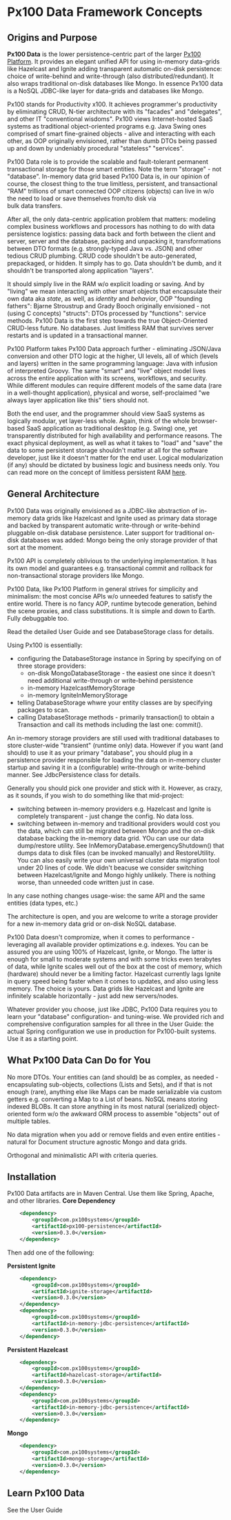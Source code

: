 # Px100 Data Framework Concepts
## Origins and Purpose
**Px100 Data** is the lower persistence-centric part of the larger [Px100 Platform](http://px100systems.com). 
It provides an elegant unified API for using in-memory data-grids like Hazelcast and Ignite adding transparent automatic on-disk persistence:
choice of write-behind and write-through (also distributed/redundant). It also wraps traditional on-disk databases like Mongo. In essence
Px100 data is a NoSQL JDBC-like layer for data-grids and databases like Mongo. 

Px100 stands for Productivity x100. It achieves programmer's productivity by eliminating CRUD, N-tier architecture with its "facades" and "delegates", 
and other IT "conventional wisdoms". Px100 views Internet-hosted SaaS systems as traditional object-oriented programs e.g. Java Swing ones
comprised of smart fine-grained objects - alive and interacting with each other, as OOP originally envisioned, rather than dumb DTOs being passed 
up and down by undeniably procedural "stateless" "services". 
 
Px100 Data role is to provide the scalable and fault-tolerant permanent transactional storage for those smart entities. Note the term "storage" - 
not "database". In-memory data grid based Px100 Data is, in our opinion of course, the closest thing to the true limitless, persistent, and 
transactional "RAM" trillions of smart connected OOP citizens (objects) can live in w/o the need to load or save themselves from/to disk via  
bulk data transfers. 

After all, the only data-centric application problem that matters: modeling complex business workflows and processors has nothing to do with
data persistence logistics: passing data back and forth between the client and server, server and the database, packing and unpacking it, 
transformations between DTO formats (e.g. strongly-typed Java vs. JSON) and other tedious CRUD plumbing. CRUD code shouldn't be auto-generated,
prepackaged, or hidden. It simply has to go. Data shouldn't be dumb, and it shouldn't be transported along application "layers".
 
It should simply live in the RAM w/o explicit loading or saving. And by "living" we mean interacting with other smart objects that encapsulate
their own data aka *state*, as well, as *identity* and *behavior*, OOP "founding fathers": Bjarne Stroustrup and Grady Booch originally 
envisioned - not (using C concepts) "structs": DTOs processed by "functions": service methods. Px100 Data is the first step towards 
the true Object-Oriented CRUD-less future. No databases. Just limitless RAM that survives server restarts and is updated in a 
transactional manner. 

Px100 Platform takes Px100 Data approach further - eliminating JSON/Java conversion and other DTO logic at the higher, UI levels, all of which
(levels and layers) written in the same programming language: Java with infusion of interpreted Groovy. The same "smart" and "live" object model
lives across the entire application with its screens, workflows, and security. While different modules can require different models of the same
data (rare in a well-thought application), physical and worse, self-proclaimed "we always layer application like this" tiers should not. 

Both the end user, and the programmer should view SaaS systems as logically modular, yet layer-less whole. Again, think of the whole browser-based 
SaaS application as traditional desktop (e.g. Swing) one, yet transparently distributed for high availability and performance reasons. 
The exact physical deployment, as well as what it takes to "load" and "save" the data to some persistent storage shouldn't matter at all for 
the software developer, just like it doesn't matter for the end user. Logical modularization (if any) should be dictated by business logic and business 
needs only. You can read more on the concept of limitless persistent RAM [here](https://www.linkedin.com/pulse/3rd-generation-data-persistence-alex-rogachevsky).  

## General Architecture        
Px100 Data was originally envisioned as a JDBC-like abstraction of in-memory data grids like Hazelcast and Ignite used as primary data storage
and backed by transparent automatic write-through or write-behind pluggable on-disk database persistence. Later support for traditional on-disk 
databases was added: Mongo being the only storage provider of that sort at the moment.
    
Px100 API is completely oblivious to the underlying implementation. It has its own model and guarantees e.g. transactional commit and rollback 
for non-transactional storage providers like Mongo.    

Px100 Data, like Px100 Platform in general strives for simplicity and minimalism: the most concise APIs w/o unneeded features to satisfy the entire world.
There is no fancy AOP, runtime bytecode generation, behind the scene proxies, and class substitutions. It is simple and down to Earth. 
Fully debuggable too. 
    
Read the detailed User Guide and see DatabaseStorage class for details.
  
Using Px100 is essentially:

* configuring the DatabaseStorage instance in Spring by specifying on of three storage providers:
    * on-disk MongoDatabaseStorage - the easiest one since it doesn't need additional write-through or write-behind persistence
    * in-memory HazelcastMemoryStorage
    * in-memory IgniteInMemoryStorage
* telling DatabaseStorage whwre your entity classes are by specifying packages to scan.    
* calling DatabaseStorage methods - primarily transaction() to obtain a Transaction and call its methods including the last one: commit().
      
An in-memory storage providers are still used with traditional databases to store cluster-wide "transient" (runtime only) data. However
if you want (and should) to use it as your primary "database", you should plug in a persistence provider responsible for loading the data 
on in-memory cluster startup and saving it in a (configurable) write-through or write-behind manner. See JdbcPersistence class for details.
   
Generally you should pick one provider and stick with it. However, as crazy, as it sounds, if you wish to do something like that mid-project:

* switching between in-memory providers e.g. Hazelcast and Ignite is completely transparent - just change the config. No data loss.
* switching between in-memory and traditional providers would cost you the data, which can still be migrated between Mongo and 
the on-disk database backing the in-memory data grid. YOu can use our data dump/restore utility. 
See InMemoryDatabase.emergencyShutdown() that dumps data to disk files (can be invoked manually) and RestoreUtility.
You can also easily write your own universal cluster data migration tool under 20 lines of code. We didn't beacuse we consider switching between 
Hazelcast/Ignite and Mongo highly unlikely. There is nothing worse, than unneeded code written just in case.        

In any case nothing changes usage-wise: the same API and the same entities (data types, etc.)

The architecture is open, and you are welcome to write a storage provider for a new in-memory data grid or on-disk NoSQL database. 

Px100 Data doesn't compromize, when it comes to performance - leveraging all available provider optimizations e.g. indexes. You can be assured
you are using 100% of Hazelcast, Ignite, or Mongo. The latter is enough for small to moderate systems and with some tricks even terabytes of 
data, while Ignite scales well out of the box at the cost of memory, which (hardware) should never be a limiting factor. Hazelcast currently 
lags Ignite in query speed being faster when it comes to updates, and also using less memory. The choice is yours. Data grids like Hazelcast and 
Ignite are infinitely scalable horizontally - just add new servers/nodes.     

Whatever provider you choose, just like JDBC, Px100 Data requires you to learn your "database" configuration- and tuning-wise. We provided 
rich and comprehensive configuration samples for all three in the User Guide: the actual Spring configuration we use in production for 
Px100-built systems. Use it as a starting point.
  
## What Px100 Data Can Do for You
No more DTOs. Your entities can (and should) be as complex, as needed - encapsulating sub-objects, collections (Lists and Sets), 
and if that is not enough (rare), anything else like Maps can be made serializable via custom getters e.g. converting a Map to a List of beans.
NoSQL means storing indexed BLOBs. It can store anything in its most natural (serialized) object-oriented form w/o the awkward ORM process to 
assemble "objects" out of multiple tables.     

No data migration when you add or remove fields and even entire entities - natural for Document structure agnostic Mongo and data grids.
    
Orthogonal and minimalistic API with criteria queries.    

## Installation
Px100 Data artifacts are in Maven Central. Use them like Spring, Apache, and other libraries.
**Core Dependency**
```xml
    <dependency>
        <groupId>com.px100systems</groupId>
        <artifactId>px100-persistence</artifactId>
        <version>0.3.0</version>
    </dependency>
```

Then add one of the following:

**Persistent Ignite**
```xml
    <dependency>
        <groupId>com.px100systems</groupId>
        <artifactId>ignite-storage</artifactId>
        <version>0.3.0</version>
    </dependency>
    <dependency>
        <groupId>com.px100systems</groupId>
        <artifactId>in-memory-jdbc-persistence</artifactId>
        <version>0.3.0</version>
    </dependency>
```

**Persistent Hazelcast**
```xml
    <dependency>
        <groupId>com.px100systems</groupId>
        <artifactId>hazelcast-storage</artifactId>
        <version>0.3.0</version>
    </dependency>
    <dependency>
        <groupId>com.px100systems</groupId>
        <artifactId>in-memory-jdbc-persistence</artifactId>
        <version>0.3.0</version>
    </dependency>
```

**Mongo**
```xml
    <dependency>
        <groupId>com.px100systems</groupId>
        <artifactId>mongo-storage</artifactId>
        <version>0.3.0</version>
    </dependency>
```

## Learn Px100 Data
See the User Guide
